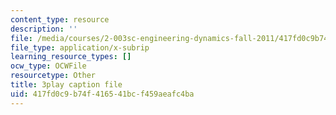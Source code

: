```yaml
---
content_type: resource
description: ''
file: /media/courses/2-003sc-engineering-dynamics-fall-2011/417fd0c9b74f416541bcf459aeafc4ba_wzEqF_UQkks.srt
file_type: application/x-subrip
learning_resource_types: []
ocw_type: OCWFile
resourcetype: Other
title: 3play caption file
uid: 417fd0c9-b74f-4165-41bc-f459aeafc4ba
---
```

